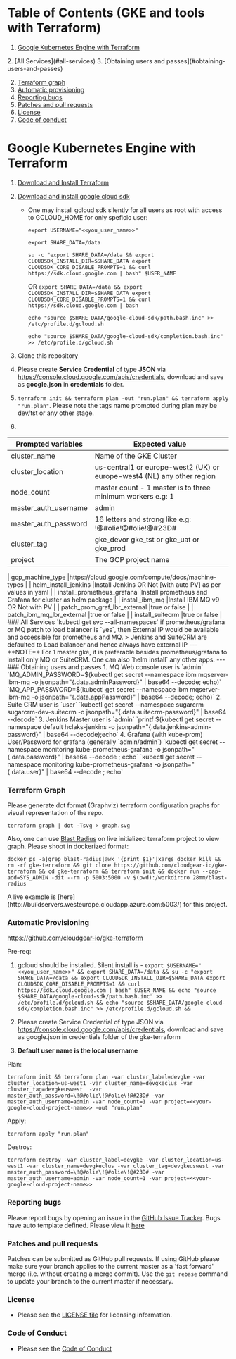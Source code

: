 Table of Contents (GKE and tools with Terraform)
=================

1. [Google Kubernetes Engine with Terraform ](#google-cloud-with-terraform)
<!-- a normal html comment --!>
2. [All Services](#all-services)
3. [Obtaining users and passes](#obtaining-users-and-passes)
<!-- a normal html comment -->
2. [Terraform graph](#terraform-graph)
3. [Automatic provisioning](#automatic-provisioning)
4. [Reporting bugs](#reporting-bugs)
5. [Patches and pull requests](#patches-and-pull-requests)
6. [License](#license)
7. [Code of conduct](#code-of-conduct)

# Google Kubernetes Engine with Terraform

1. [Download and Install Terraform](https://www.terraform.io/downloads.html)
2. [Download and install google cloud sdk](https://cloud.google.com/sdk/docs/downloads-interactive)
    * One may install gcloud sdk silently for all users as root with access to GCLOUD_HOME for only speficic user:

       `export USERNAME="<<you_user_name>>"`

       `export SHARE_DATA=/data`

       `su -c "export SHARE_DATA=/data && export CLOUDSDK_INSTALL_DIR=$SHARE_DATA export CLOUDSDK_CORE_DISABLE_PROMPTS=1 && curl https://sdk.cloud.google.com | bash" $USER_NAME`
       
       OR
       `export SHARE_DATA=/data && export CLOUDSDK_INSTALL_DIR=$SHARE_DATA export CLOUDSDK_CORE_DISABLE_PROMPTS=1 && curl https://sdk.cloud.google.com | bash`

       `echo "source $SHARE_DATA/google-cloud-sdk/path.bash.inc" >> /etc/profile.d/gcloud.sh`

       `echo "source $SHARE_DATA/google-cloud-sdk/completion.bash.inc" >> /etc/profile.d/gcloud.sh`

3. Clone this repository
4. Please create **Service Credential** of type **JSON** via https://console.cloud.google.com/apis/credentials, download and save as **google.json** in **credentials** folder.
5. `terraform init && terraform plan -out "run.plan" && terraform apply "run.plan"`. Please note the tags name prompted during plan may be dev/tst or any other stage.
6. 

|   Prompted variables	| Expected value  	|
|---	|---	|
|   cluster_name	|Name of the GKE Cluster  	|
|   cluster_location	|us-central1 or europe-west2 (UK)  or  europe-west4 (NL) any other region  	|
|   node_count	| master count - 1 master is to three minimum workers e.g: 1  	|
|   master_auth_username	|admin 	|
|   master_auth_password	|16 letters and strong like e.g: !@#olie!@#olie!@#23D# 	|
|   cluster_tag	|gke_devor gke_tst or gke_uat or gke_prod	|
|   project	|The GCP project name	|
<!-- a normal html comment --!>
|   gcp_machine_type	|https://cloud.google.com/compute/docs/machine-types   	|
|   helm_install_jenkins	|Install Jenkins OR Not [with auto PV] as per values in yaml   	|
|   install_prometheus_grafana	|Install prometheus and Grafana for cluster as helm package   	|
|   install_ibm_mq	|Install IBM MQ v9 OR Not with PV  	|
|   patch_prom_graf_lbr_external	|true or false   	|
|   patch_ibm_mq_lbr_external	|true or false   	|
|   install_suitecrm	|true or false   	|

### All Services

`kubectl get svc --all-namespaces`

if prometheus/grafana or MQ patch to load balancer is `yes`, then External IP would be available and accessible for prometheus and MQ.

> Jenkins and SuiteCRM are defaulted to Load balancer and hence always have external IP

---
**NOTE**

For 1 master gke, it is preferable besides prometheus/grafana to install only MQ or SuiteCRM.
One can also `helm install` any other apps.

---
### Obtaining users and passes
1. MQ Web console
user is `admin`

`MQ_ADMIN_PASSWORD=$(kubectl get secret --namespace ibm mqserver-ibm-mq -o jsonpath="{.data.adminPassword}" | base64 --decode; echo)`

`MQ_APP_PASSWORD=$(kubectl get secret --namespace ibm mqserver-ibm-mq -o jsonpath="{.data.appPassword}" | base64 --decode; echo)`

2. Suite CRM
user is `user`
`kubectl get secret --namespace sugarcrm sugarcrm-dev-suitecrm -o jsonpath="{.data.suitecrm-password}" | base64 --decode`

3. Jenkins Master
user is `admin`

`printf $(kubectl get secret --namespace default hclaks-jenkins -o jsonpath="{.data.jenkins-admin-password}" | base64 --decode);echo`

4. Grafana (with kube-prom)

User/Password for grafana (generally `admin/admin`)

`kubectl get secret --namespace monitoring kube-prometheus-grafana -o jsonpath="{.data.password}" | base64 --decode ; echo`

`kubectl get secret --namespace monitoring kube-prometheus-grafana -o jsonpath="{.data.user}" | base64 --decode ; echo`

<!-- a normal html comment -->
### Terraform Graph
Please generate dot format (Graphviz) terraform configuration graphs for visual representation of the repo.

`terraform graph | dot -Tsvg > graph.svg`

Also, one can use [Blast Radius](https://github.com/28mm/blast-radius) on live initialized terraform project to view graph.
Please shoot in dockerized format:

`docker ps -a|grep blast-radius|awk '{print $1}'|xargs docker kill && rm -rf gke-terraform && git clone https://github.com/cloudgear-io/gke-terraform && cd gke-terraform && terraform init && docker run --cap-add=SYS_ADMIN -dit --rm -p 5003:5000 -v $(pwd):/workdir:ro 28mm/blast-radius`
<!-- a normal html comment --!>
 A live example is [here](http://buildservers.westeurope.cloudapp.azure.com:5003/) for this project. 
<!-- a normal html comment -->
 ### Automatic Provisioning

https://github.com/cloudgear-io/gke-terraform

Pre-req: 
1. gcloud should be installed. Silent install is - 
`export $USERNAME="<<you_user_name>>" && export SHARE_DATA=/data && su -c "export SHARE_DATA=/data && export CLOUDSDK_INSTALL_DIR=$SHARE_DATA export CLOUDSDK_CORE_DISABLE_PROMPTS=1 && curl https://sdk.cloud.google.com | bash" $USER_NAME && echo "source $SHARE_DATA/google-cloud-sdk/path.bash.inc" >> /etc/profile.d/gcloud.sh && echo "source $SHARE_DATA/google-cloud-sdk/completion.bash.inc" >> /etc/profile.d/gcloud.sh &&`

2. Please create Service Credential of type JSON via https://console.cloud.google.com/apis/credentials, download and save as google.json in credentials folder of the gke-terraform
3. **Default user name is the local username**

Plan:

`terraform init && terraform plan -var cluster_label=devgke -var cluster_location=us-west1 -var cluster_name=devgkeclus -var cluster_tag=devgkeuswest  -var master_auth_password=\!@#olie\!@#olie\!@#23D# -var master_auth_username=admin -var node_count=1 -var project=<<your-google-cloud-project-name>> -out "run.plan"`

Apply:

`terraform apply "run.plan"`

Destroy:

`terraform destroy -var cluster_label=devgke -var cluster_location=us-west1 -var cluster_name=devgkeclus -var cluster_tag=devgkeuswest -var master_auth_password=\!@#olie\!@#olie\!@#23D# -var master_auth_username=admin -var node_count=1 -var project=<<your-google-cloud-project-name>>`

### Reporting bugs

Please report bugs  by opening an issue in the [GitHub Issue Tracker](https://github.com/cloudgear-io/gke-terraform/issues).
Bugs have auto template defined. Please view it [here](https://github.com/cloudgear-io/gke-terraform/blob/master/.github/ISSUE_TEMPLATE/bug_report.md)

### Patches and pull requests

Patches can be submitted as GitHub pull requests. If using GitHub please make sure your branch applies to the current master as a 'fast forward' merge (i.e. without creating a merge commit). Use the `git rebase` command to update your branch to the current master if necessary.

### License
  * Please see the [LICENSE file](https://github.com/cloudgear-io/gke-terraform/blob/master/LICENSE) for licensing information.

### Code of Conduct
  * Please see the [Code of Conduct](https://github.com/cloudgear-io/gke-terraform/blob/master/CODE_OF_CONDUCT.md)
